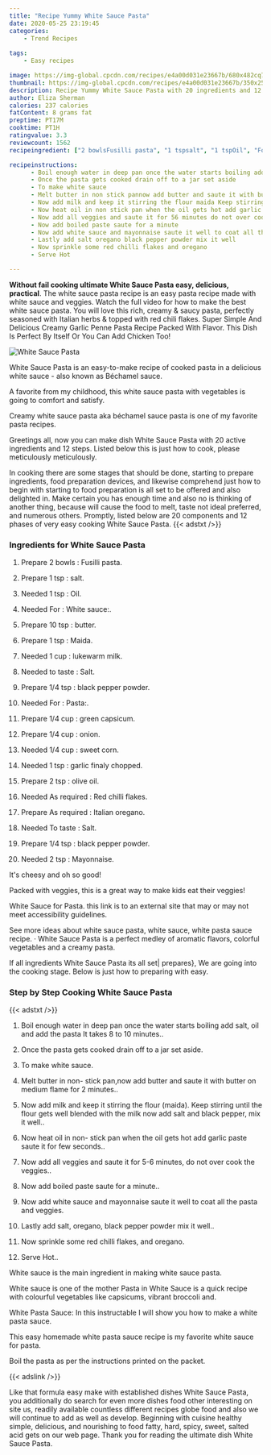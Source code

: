 ```yaml
---
title: "Recipe Yummy White Sauce Pasta"
date: 2020-05-25 23:19:45
categories:
    - Trend Recipes
    
tags:
    - Easy recipes

image: https://img-global.cpcdn.com/recipes/e4a00d031e23667b/680x482cq70/white-sauce-pasta-recipe-main-photo.jpg
thumbnail: https://img-global.cpcdn.com/recipes/e4a00d031e23667b/350x250cq70/white-sauce-pasta-recipe-main-photo.jpg
description: Recipe Yummy White Sauce Pasta with 20 ingredients and 12 stages of easy cooking.
author: Eliza Sherman
calories: 237 calories
fatContent: 8 grams fat
preptime: PT17M
cooktime: PT1H
ratingvalue: 3.3
reviewcount: 1562
recipeingredient: ["2 bowlsFusilli pasta", "1 tspsalt", "1 tspOil", "ForWhite sauce", "10 tspbutter", "1 tspMaida", "1 cuplukewarm milk", "to tasteSalt", "1/4 tspblack pepper powder", "ForPasta", "1/4 cupgreen capsicum", "1/4 cuponion", "1/4 cupsweet corn", "1 tspgarlic finaly chopped", "2 tspolive oil", "As requiredRed chilli flakes", "As requiredItalian oregano", "To tasteSalt", "1/4 tspblack pepper powder", "2 tspMayonnaise"]

recipeinstructions: 
      - Boil enough water in deep pan once the water starts boiling add salt oil and add the pasta It takes 8 to 10 minutes 
      - Once the pasta gets cooked drain off to a jar set aside 
      - To make white sauce 
      - Melt butter in non stick pannow add butter and saute it with butter on medium flame for 2 minutes 
      - Now add milk and keep it stirring the flour maida Keep stirring until the flour gets well blended with the milk now add salt and black pepper mix it well 
      - Now heat oil in non stick pan when the oil gets hot add garlic paste saute it for few seconds 
      - Now add all veggies and saute it for 56 minutes do not over cook the veggies 
      - Now add boiled paste saute for a minute 
      - Now add white sauce and mayonnaise saute it well to coat all the pasta and veggies 
      - Lastly add salt oregano black pepper powder mix it well 
      - Now sprinkle some red chilli flakes and oregano 
      - Serve Hot

---
```




**Without fail cooking ultimate White Sauce Pasta easy, delicious, practical**. The white sauce pasta recipe is an easy pasta recipe made with white sauce and veggies. Watch the full video for how to make the best white sauce pasta. You will love this rich, creamy &amp; saucy pasta, perfectly seasoned with Italian herbs &amp; topped with red chili flakes. Super Simple And Delicious Creamy Garlic Penne Pasta Recipe Packed With Flavor. This Dish Is Perfect By Itself Or You Can Add Chicken Too!


![White Sauce Pasta](https://img-global.cpcdn.com/recipes/e4a00d031e23667b/680x482cq70/white-sauce-pasta-recipe-main-photo.jpg "White Sauce Pasta")



White Sauce Pasta is an easy-to-make recipe of cooked pasta in a delicious white sauce - also known as Béchamel sauce.

A favorite from my childhood, this white sauce pasta with vegetables is going to comfort and satisfy.

Creamy white sauce pasta aka béchamel sauce pasta is one of my favorite pasta recipes.


Greetings all, now you can make dish White Sauce Pasta with 20 active ingredients and 12 steps. Listed below this is just how to cook, please meticulously meticulously.

In cooking there are some stages that should be done, starting to prepare ingredients, food preparation devices, and likewise comprehend just how to begin with starting to food preparation is all set to be offered and also delighted in. Make certain you has enough time and also no is thinking of another thing, because will cause the food to melt, taste not ideal preferred, and numerous others. Promptly, listed below are 20 components and 12 phases of very easy cooking White Sauce Pasta.
{{< adstxt />}}

### Ingredients for White Sauce Pasta


1. Prepare 2 bowls : Fusilli pasta.

1. Prepare 1 tsp : salt.

1. Needed 1 tsp : Oil.

1. Needed For : White sauce:.

1. Prepare 10 tsp : butter.

1. Prepare 1 tsp : Maida.

1. Needed 1 cup : lukewarm milk.

1. Needed to taste : Salt.

1. Prepare 1/4 tsp : black pepper powder.

1. Needed For : Pasta:.

1. Prepare 1/4 cup : green capsicum.

1. Prepare 1/4 cup : onion.

1. Needed 1/4 cup : sweet corn.

1. Needed 1 tsp : garlic finaly chopped.

1. Prepare 2 tsp : olive oil.

1. Needed As required : Red chilli flakes.

1. Prepare As required : Italian oregano.

1. Needed To taste : Salt.

1. Prepare 1/4 tsp : black pepper powder.

1. Needed 2 tsp : Mayonnaise.


It&#39;s cheesy and oh so good!

Packed with veggies, this is a great way to make kids eat their veggies!

White Sauce for Pasta. this link is to an external site that may or may not meet accessibility guidelines.

See more ideas about white sauce pasta, white sauce, white pasta sauce recipe. · White Sauce Pasta is a perfect medley of aromatic flavors, colorful vegetables and a creamy pasta.


If all ingredients White Sauce Pasta its all set| prepares}, We are going into the cooking stage. Below is just how to preparing with easy.

### Step by Step Cooking White Sauce Pasta

{{< adstxt />}}


1. Boil enough water in deep pan once the water starts boiling add salt, oil and add the pasta It takes 8 to 10 minutes..



1. Once the pasta gets cooked drain off to a jar set aside.



1. To make white sauce.



1. Melt butter in non- stick pan,now add butter and saute it with butter on medium flame for 2 minutes..



1. Now add milk and keep it stirring the flour (maida). Keep stirring until the flour gets well blended with the milk now add salt and black pepper, mix it well..



1. Now heat oil in non- stick pan when the oil gets hot add garlic paste saute it for few seconds..



1. Now add all veggies and saute it for 5-6 minutes, do not over cook the veggies..



1. Now add boiled paste saute for a minute..



1. Now add white sauce and mayonnaise saute it well to coat all the pasta and veggies.



1. Lastly add salt, oregano, black pepper powder mix it well..



1. Now sprinkle some red chilli flakes, and oregano.



1. Serve Hot..




White sauce is the main ingredient in making white sauce pasta.

White sauce is one of the mother Pasta in White Sauce is a quick recipe with colourful vegetables like capsicums, vibrant broccoli and.

White Pasta Sauce: In this instructable I will show you how to make a white pasta sauce.

This easy homemade white pasta sauce recipe is my favorite white sauce for pasta.

Boil the pasta as per the instructions printed on the packet.


{{< adslink />}}

Like that formula easy make with established dishes White Sauce Pasta, you additionally do search for even more dishes food other interesting on site us, readily available countless different recipes globe food and also we will continue to add as well as develop. Beginning with cuisine healthy simple, delicious, and nourishing to food fatty, hard, spicy, sweet, salted acid gets on our web page. Thank you for reading the ultimate dish White Sauce Pasta.
